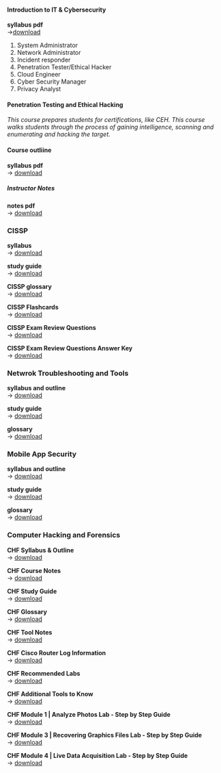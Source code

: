 #### Introduction to IT & Cybersecurity

**syllabus pdf**<br>->[download](https://assets.ctfassets.net/kvf8rpi09wgk/5JgIBEou6VDLaI2ef4hU72/205a84e1a812460be80e771d739b0af7/Intro_to_IT___Cybersecurity_2021_Syllabus_and_Outline.pdf)

1. System Administrator
2. Network Administrator
3. Incident responder
4. Penetration Tester/Ethical Hacker
5. Cloud Engineer
6. Cyber Security Manager
7. Privacy Analyst

#### Penetration Testing and Ethical Hacking 
*This course prepares students for certifications, like CEH. This course walks students through the process of gaining intelligence, scanning and enumerating and hacking the target.*

#### Course outliine
**syllabus pdf**<br>->
[download](https://assets.ctfassets.net/kvf8rpi09wgk/5xcHIicAX4LGyzStrymXwG/72a00f0b21dccd15b7306d4d8eea845a/Penetration_Testing_and_Ethical_Hacking_Syllabus_and_Outline__1___2_.pdf) 

##### Instructor Notes
**notes pdf**<br>->
[download](https://assets.ctfassets.net/kvf8rpi09wgk/5Yy2CMOxlE7eLlsTzFZ333/e656ff09a94ff0b63106de8d300903ac/CEH_Notes.pdf)


### CISSP
**syllabus**<br>->
[download](https://assets.ctfassets.net/kvf8rpi09wgk/dliA4l3b8BPD41e9QTsLR/b604044ceaa58f9e0a24024ce7db3a6b/CISSP_Syllabus_and_Outline__2___1_.pdf)

**study guide**<br>->
[download](https://assets.ctfassets.net/kvf8rpi09wgk/5znajHkYjGE5nAMclmU7AP/268df5dd8ad4ae3215b5e1a668d1dbae/CISSP_Study_Guide__1_.pdf)

**CISSP glossary**<br>->
[download](https://assets.ctfassets.net/kvf8rpi09wgk/6Vfru12QkFplmQOu6qC0sh/37347470179a5b274e99434bb0683eec/CISSP_Glossary_June_2019__4___1_.pdf)

**CISSP Flashcards**<br>->
[download](https://assets.ctfassets.net/kvf8rpi09wgk/1lfcYwlEwX6F8Ceh9rd2nj/333617bde17c40458ba64aa01f404047/CISSP_Flashcards__1___1_.pdf)

**CISSP Exam Review Questions**<br>->
[download](https://assets.ctfassets.net/kvf8rpi09wgk/6LNXuQt4OyXRyeO5ue4iB5/c73be72068917f887f857729f5c6ef6a/CISSP_Review_Questions.pdf)

**CISSP Exam Review Questions Answer Key**<br>->
[download](https://assets.ctfassets.net/kvf8rpi09wgk/7fXrGWt1ZKqXtaZAgLd1Lk/1fa12124d19f78e6b3a2a13654a852d0/CISSP_Review_Question_Answer_Key.pdf)

### Netwrok Troubleshooting and Tools

**syllabus and outline**<br>->
[download](https://assets.ctfassets.net/kvf8rpi09wgk/5hH2bwgGLKIOP4osVXI0ht/13e7a4ed4016635328046751969f999e/Network_Troubleshooting_and_Tools_Syllabus_and_Outline.pdf)

**study guide**<br>->
[download](https://assets.ctfassets.net/kvf8rpi09wgk/jSDgm217zFkH4IyliJtOO/b0624de18b6f9a5825ef39214312d04a/Network_Troubleshooting_and_Tools_Study_Guide__1_.pdf)

**glossary**<br>->
[download](https://assets.ctfassets.net/kvf8rpi09wgk/3UWSnn8z806mpONXwpCJqD/dadf365de0808c3fdc602df62c67977d/Network_Troubleshooting_and_Tools_Glossary__1_.pdf)

### Mobile App Security

**syllabus and outline**<br>->
[download](https://assets.ctfassets.net/kvf8rpi09wgk/6sGKElYmYcruB3sV5jAyZD/9f4edd901b01b2341f09300065040c6b/Mobile_App_Security_NowSecure_Syllabus_and_Outline.pdf)

**study guide**<br>->
[download](https://assets.ctfassets.net/kvf8rpi09wgk/2qH00zlyJFG09IVgtwNeoP/8332c646818a5a4fa458447bac5fed08/Mobile_App_Security_Study_Guide__1_.pdf)

**glossary**<br>->
[download](https://assets.ctfassets.net/kvf8rpi09wgk/4CyCCEpjkyQeEuXxnXgWiA/41bee15130676192c8b654b26c872af5/Mobile_App_Security_Glossary__1_.pdf)

### Computer Hacking and Forensics

**CHF Syllabus & Outline**<br>->
[download](https://assets.ctfassets.net/kvf8rpi09wgk/KaO1PCOgTeJlHI96cOGzu/b97c97f1f68323f58bfba6c278bb1ecb/Copy_of_Syllabus_and_Outline_Template_3__1_.pdf)

**CHF Course Notes**<br>->
[download](https://downloads.ctfassets.net/kvf8rpi09wgk/5bE67ruq7GSrIV1UW7jcZz/9fee8e987530c397a5499c9722daaf9f/CHFI_notes.pdf)

**CHF Study Guide**<br>->
[download](https://assets.ctfassets.net/kvf8rpi09wgk/1y8gfO0GlsmIXWEDts4J21/699b0c9029c547c0f22612125178160a/Study_Guide_Template_Computer_Hacking_1__1_.pdf)

**CHF Glossary**<br>->
[download](https://assets.ctfassets.net/kvf8rpi09wgk/1I5QEh9acXaf9RfbQFspVV/2296b5a7b94262023acc0aec49f3db2d/Computer_Hacking_and_Forensics_Glossary__1_.pdf)

**CHF Tool Notes**<br>->
[download](https://assets.ctfassets.net/kvf8rpi09wgk/cPZZGW6DIWNMuFYCwL75V/0bf9a2311d5507dfbb27d5bb0580b088/CHFI_Tool_Notes.pdf)

**CHF Cisco Router Log Information**<br>->
[download](https://assets.ctfassets.net/kvf8rpi09wgk/6J1uRA9zhC5VImpBraQXvY/f94408353b8d46cf61fc9bd2c2405a61/CHFI_Cisco_Router_Log_Information.pdf)

**CHF Recommended Labs**<br>->
[download](https://assets.ctfassets.net/kvf8rpi09wgk/6ZqTFOVDy7K2HP4xiTWZnB/d4966f89de70369fb3d8e3b3a355e9d2/Recommended_Lab_Practice_for_the_Forensic_Course.pdf)

**CHF Additional Tools to Know**<br>->
[download](https://assets.ctfassets.net/kvf8rpi09wgk/2YXtNCFqtgIjHR9nWENhIt/9b7f30b997f119b0254b0a9b9d1504f8/Additional_Tools_to_Know_for_the_CHFI_Exam.pdf)

**CHF Module 1 | Analyze Photos Lab - Step by Step Guide**<br>->
[download](https://assets.ctfassets.net/kvf8rpi09wgk/2Fv7NtxUv965Zp2aIKvpRU/cafad741a4043544da7b3b2f111da5e0/Module_1_Analyze_Photos_Lab.pdf)

**CHF Module 3 | Recovering Graphics Files Lab - Step by Step Guide**<br>->
[download](https://assets.ctfassets.net/kvf8rpi09wgk/3XryN6oKl4zeep7OMkDjcG/bde613f29dfd38ea3cec2d4157eeebf0/Module_3_Lab.pdf)

**CHF Module 4 | Live Data Acquisition Lab - Step by Step Guide**<br>->
[download](https://assets.ctfassets.net/kvf8rpi09wgk/7AjxOgsUlTBRVzdEGUPPOT/34fe1bdc4d6657d94cd83ad516142577/Forensics_Module_4_Lab.pdf)
